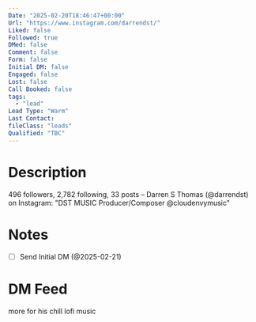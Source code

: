 ```yaml
---
Date: "2025-02-20T18:46:47+00:00"
Url: "https://www.instagram.com/darrendst/"
Liked: false
Followed: true
DMed: false
Comment: false
Form: false
Initial DM: false
Engaged: false
Lost: false
Call Booked: false
tags:
  - "lead"
Lead Type: "Warm"
Last Contact:
fileClass: "leads"
Qualified: "TBC"
---
```

# Description
496 followers, 2,782 following, 33 posts – Darren S Thomas (@darrendst) on Instagram: "DST MUSIC
Producer/Composer
@cloudenvymusic"
# Notes
- [ ] Send Initial DM (@2025-02-21)
# DM Feed
more for his chill lofi music